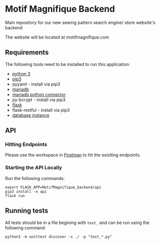 # Motif Magnifique Backend

Main repository for our new sewing pattern search engine/ store website's backend

The website will be located at motifmagnifique.com

## Requirements
The following tools need to be installed to run this application:
* [python 3](https://www.python.org/)
* [pip3](https://pip.pypa.io/en/stable/installing/)
* pyyaml - install via pip3
* [mariadb](https://mariadb.com/downloads/)
* [mariadb python connector](https://mariadb.com/resources/blog/how-to-connect-python-programs-to-mariadb/s)
* py-bcrypt - install via pip3
* [flask](https://flask.palletsprojects.com/en/1.1.x/installation/#install-flask)
* flask-restful - install via pip3
* [database instance](api/api/database/README.md)

## API
### Hitting Endpoints
Please use the workspace in [Postman](https://app.getpostman.com/join-team?invite_code=d3d85558fa8ed29d473ce52984dc53e7) to hit the exisiting endpoints.

### Starting the API Locally
Run the following commands:
```
export FLASK_APP=MotifMagnifique_backend/api
pip3 install -e api
flask run
```

## Running tests
All tests should be in a file begining with `test_` and can be run using the following command:
```
python3 -m unittest discover -s ./ -p "test_*.py"
```
